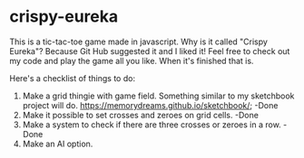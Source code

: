 # crispy-eureka
This is a tic-tac-toe game made in javascript. Why is it called "Crispy Eureka"? Because Git Hub suggested it and I liked it! Feel free to check out my code and play the game all you like. When it's finished that is.

Here's a checklist of things to do: 

1. Make a grid thingie with game field. Something similar to my sketchbook project will do. https://memorydreams.github.io/sketchbook/; -Done
2. Make it possible to set crosses and zeroes on grid cells. -Done
3. Make a system to check if there are three crosses or zeroes in a row. -Done
4. Make an AI option. 